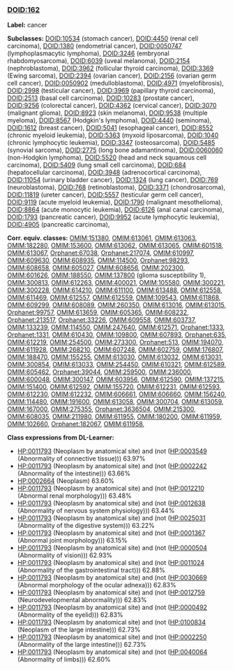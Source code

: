
### [DOID:162](http://purl.obolibrary.org/obo/DOID_162)
**Label:** cancer

**Subclasses:** [DOID:10534](http://purl.obolibrary.org/obo/DOID_10534) (stomach cancer), [DOID:4450](http://purl.obolibrary.org/obo/DOID_4450) (renal cell carcinoma), [DOID:1380](http://purl.obolibrary.org/obo/DOID_1380) (endometrial cancer), [DOID:0050747](http://purl.obolibrary.org/obo/DOID_0050747) (lymphoplasmacytic lymphoma), [DOID:3246](http://purl.obolibrary.org/obo/DOID_3246) (embryonal rhabdomyosarcoma), [DOID:6039](http://purl.obolibrary.org/obo/DOID_6039) (uveal melanoma), [DOID:2154](http://purl.obolibrary.org/obo/DOID_2154) (nephroblastoma), [DOID:3962](http://purl.obolibrary.org/obo/DOID_3962) (follicular thyroid carcinoma), [DOID:3369](http://purl.obolibrary.org/obo/DOID_3369) (Ewing sarcoma), [DOID:2394](http://purl.obolibrary.org/obo/DOID_2394) (ovarian cancer), [DOID:2156](http://purl.obolibrary.org/obo/DOID_2156) (ovarian germ cell cancer), [DOID:0050902](http://purl.obolibrary.org/obo/DOID_0050902) (medulloblastoma), [DOID:4971](http://purl.obolibrary.org/obo/DOID_4971) (myelofibrosis), [DOID:2998](http://purl.obolibrary.org/obo/DOID_2998) (testicular cancer), [DOID:3969](http://purl.obolibrary.org/obo/DOID_3969) (papillary thyroid carcinoma), [DOID:2513](http://purl.obolibrary.org/obo/DOID_2513) (basal cell carcinoma), [DOID:10283](http://purl.obolibrary.org/obo/DOID_10283) (prostate cancer), [DOID:9256](http://purl.obolibrary.org/obo/DOID_9256) (colorectal cancer), [DOID:4362](http://purl.obolibrary.org/obo/DOID_4362) (cervical cancer), [DOID:3070](http://purl.obolibrary.org/obo/DOID_3070) (malignant glioma), [DOID:8923](http://purl.obolibrary.org/obo/DOID_8923) (skin melanoma), [DOID:9538](http://purl.obolibrary.org/obo/DOID_9538) (multiple myeloma), [DOID:8567](http://purl.obolibrary.org/obo/DOID_8567) (Hodgkin's lymphoma), [DOID:4440](http://purl.obolibrary.org/obo/DOID_4440) (seminoma), [DOID:1612](http://purl.obolibrary.org/obo/DOID_1612) (breast cancer), [DOID:5041](http://purl.obolibrary.org/obo/DOID_5041) (esophageal cancer), [DOID:8552](http://purl.obolibrary.org/obo/DOID_8552) (chronic myeloid leukemia), [DOID:5363](http://purl.obolibrary.org/obo/DOID_5363) (myxoid liposarcoma), [DOID:1040](http://purl.obolibrary.org/obo/DOID_1040) (chronic lymphocytic leukemia), [DOID:3347](http://purl.obolibrary.org/obo/DOID_3347) (osteosarcoma), [DOID:5485](http://purl.obolibrary.org/obo/DOID_5485) (synovial sarcoma), [DOID:2775](http://purl.obolibrary.org/obo/DOID_2775) (long bone adamantinoma), [DOID:0060060](http://purl.obolibrary.org/obo/DOID_0060060) (non-Hodgkin lymphoma), [DOID:5520](http://purl.obolibrary.org/obo/DOID_5520) (head and neck squamous cell carcinoma), [DOID:5409](http://purl.obolibrary.org/obo/DOID_5409) (lung small cell carcinoma), [DOID:684](http://purl.obolibrary.org/obo/DOID_684) (hepatocellular carcinoma), [DOID:3948](http://purl.obolibrary.org/obo/DOID_3948) (adrenocortical carcinoma), [DOID:11054](http://purl.obolibrary.org/obo/DOID_11054) (urinary bladder cancer), [DOID:1324](http://purl.obolibrary.org/obo/DOID_1324) (lung cancer), [DOID:769](http://purl.obolibrary.org/obo/DOID_769) (neuroblastoma), [DOID:768](http://purl.obolibrary.org/obo/DOID_768) (retinoblastoma), [DOID:3371](http://purl.obolibrary.org/obo/DOID_3371) (chondrosarcoma), [DOID:11819](http://purl.obolibrary.org/obo/DOID_11819) (ureter cancer), [DOID:5557](http://purl.obolibrary.org/obo/DOID_5557) (testicular germ cell cancer), [DOID:9119](http://purl.obolibrary.org/obo/DOID_9119) (acute myeloid leukemia), [DOID:1790](http://purl.obolibrary.org/obo/DOID_1790) (malignant mesothelioma), [DOID:8864](http://purl.obolibrary.org/obo/DOID_8864) (acute monocytic leukemia), [DOID:6126](http://purl.obolibrary.org/obo/DOID_6126) (anal canal carcinoma), [DOID:1793](http://purl.obolibrary.org/obo/DOID_1793) (pancreatic cancer), [DOID:9952](http://purl.obolibrary.org/obo/DOID_9952) (acute lymphocytic leukemia), [DOID:4905](http://purl.obolibrary.org/obo/DOID_4905) (pancreatic carcinoma), 

**Corr. equiv. classes:** [OMIM:151380](http://purl.obolibrary.org/obo/OMIM_151380), [OMIM:613061](http://purl.obolibrary.org/obo/OMIM_613061), [OMIM:613063](http://purl.obolibrary.org/obo/OMIM_613063), [OMIM:182280](http://purl.obolibrary.org/obo/OMIM_182280), [OMIM:153600](http://purl.obolibrary.org/obo/OMIM_153600), [OMIM:613062](http://purl.obolibrary.org/obo/OMIM_613062), [OMIM:613065](http://purl.obolibrary.org/obo/OMIM_613065), [OMIM:601518](http://purl.obolibrary.org/obo/OMIM_601518), [OMIM:613067](http://purl.obolibrary.org/obo/OMIM_613067), [Orphanet:67038](http://www.orpha.net/ORDO/Orphanet_67038), [Orphanet:217074](http://www.orpha.net/ORDO/Orphanet_217074), [OMIM:610997](http://purl.obolibrary.org/obo/OMIM_610997), [OMIM:609630](http://purl.obolibrary.org/obo/OMIM_609630), [OMIM:608935](http://purl.obolibrary.org/obo/OMIM_608935), [OMIM:114500](http://purl.obolibrary.org/obo/OMIM_114500), [Orphanet:98293](http://www.orpha.net/ORDO/Orphanet_98293), [OMIM:608658](http://purl.obolibrary.org/obo/OMIM_608658), [OMIM:605027](http://purl.obolibrary.org/obo/OMIM_605027), [OMIM:608656](http://purl.obolibrary.org/obo/OMIM_608656), [OMIM:202300](http://purl.obolibrary.org/obo/OMIM_202300), [OMIM:601626](http://purl.obolibrary.org/obo/OMIM_601626), [OMIM:188550](http://purl.obolibrary.org/obo/OMIM_188550), [OMIM:137800](http://purl.obolibrary.org/obo/OMIM_137800) (glioma susceptibility 1), [OMIM:300813](http://purl.obolibrary.org/obo/OMIM_300813), [OMIM:612263](http://purl.obolibrary.org/obo/OMIM_612263), [OMIM:400021](http://purl.obolibrary.org/obo/OMIM_400021), [OMIM:105580](http://purl.obolibrary.org/obo/OMIM_105580), [OMIM:300221](http://purl.obolibrary.org/obo/OMIM_300221), [OMIM:300228](http://purl.obolibrary.org/obo/OMIM_300228), [OMIM:614210](http://purl.obolibrary.org/obo/OMIM_614210), [OMIM:611100](http://purl.obolibrary.org/obo/OMIM_611100), [OMIM:613488](http://purl.obolibrary.org/obo/OMIM_613488), [OMIM:612558](http://purl.obolibrary.org/obo/OMIM_612558), [OMIM:611469](http://purl.obolibrary.org/obo/OMIM_611469), [OMIM:612557](http://purl.obolibrary.org/obo/OMIM_612557), [OMIM:612559](http://purl.obolibrary.org/obo/OMIM_612559), [OMIM:109543](http://purl.obolibrary.org/obo/OMIM_109543), [OMIM:611868](http://purl.obolibrary.org/obo/OMIM_611868), [OMIM:609299](http://purl.obolibrary.org/obo/OMIM_609299), [OMIM:608089](http://purl.obolibrary.org/obo/OMIM_608089), [OMIM:260350](http://purl.obolibrary.org/obo/OMIM_260350), [OMIM:613016](http://purl.obolibrary.org/obo/OMIM_613016), [OMIM:613015](http://purl.obolibrary.org/obo/OMIM_613015), [Orphanet:99757](http://www.orpha.net/ORDO/Orphanet_99757), [OMIM:613659](http://purl.obolibrary.org/obo/OMIM_613659), [OMIM:605365](http://purl.obolibrary.org/obo/OMIM_605365), [OMIM:608232](http://purl.obolibrary.org/obo/OMIM_608232), [Orphanet:213517](http://www.orpha.net/ORDO/Orphanet_213517), [Orphanet:33226](http://www.orpha.net/ORDO/Orphanet_33226), [OMIM:609558](http://purl.obolibrary.org/obo/OMIM_609558), [OMIM:603737](http://purl.obolibrary.org/obo/OMIM_603737), [OMIM:133239](http://purl.obolibrary.org/obo/OMIM_133239), [OMIM:114550](http://purl.obolibrary.org/obo/OMIM_114550), [OMIM:247640](http://purl.obolibrary.org/obo/OMIM_247640), [OMIM:612571](http://purl.obolibrary.org/obo/OMIM_612571), [Orphanet:1333](http://www.orpha.net/ORDO/Orphanet_1333), [Orphanet:1331](http://www.orpha.net/ORDO/Orphanet_1331), [OMIM:610430](http://purl.obolibrary.org/obo/OMIM_610430), [OMIM:109800](http://purl.obolibrary.org/obo/OMIM_109800), [OMIM:607893](http://purl.obolibrary.org/obo/OMIM_607893), [Orphanet:635](http://www.orpha.net/ORDO/Orphanet_635), [OMIM:612219](http://purl.obolibrary.org/obo/OMIM_612219), [OMIM:254500](http://purl.obolibrary.org/obo/OMIM_254500), [OMIM:273300](http://purl.obolibrary.org/obo/OMIM_273300), [Orphanet:513](http://www.orpha.net/ORDO/Orphanet_513), [OMIM:194070](http://purl.obolibrary.org/obo/OMIM_194070), [OMIM:611928](http://purl.obolibrary.org/obo/OMIM_611928), [OMIM:268210](http://purl.obolibrary.org/obo/OMIM_268210), [OMIM:607248](http://purl.obolibrary.org/obo/OMIM_607248), [OMIM:602759](http://purl.obolibrary.org/obo/OMIM_602759), [OMIM:176807](http://purl.obolibrary.org/obo/OMIM_176807), [OMIM:188470](http://purl.obolibrary.org/obo/OMIM_188470), [OMIM:155255](http://purl.obolibrary.org/obo/OMIM_155255), [OMIM:613030](http://purl.obolibrary.org/obo/OMIM_613030), [OMIM:613032](http://purl.obolibrary.org/obo/OMIM_613032), [OMIM:613031](http://purl.obolibrary.org/obo/OMIM_613031), [OMIM:300854](http://purl.obolibrary.org/obo/OMIM_300854), [OMIM:613033](http://purl.obolibrary.org/obo/OMIM_613033), [OMIM:254450](http://purl.obolibrary.org/obo/OMIM_254450), [OMIM:610321](http://purl.obolibrary.org/obo/OMIM_610321), [OMIM:612589](http://purl.obolibrary.org/obo/OMIM_612589), [OMIM:605462](http://purl.obolibrary.org/obo/OMIM_605462), [Orphanet:39044](http://www.orpha.net/ORDO/Orphanet_39044), [OMIM:259500](http://purl.obolibrary.org/obo/OMIM_259500), [OMIM:236000](http://purl.obolibrary.org/obo/OMIM_236000), [OMIM:600048](http://purl.obolibrary.org/obo/OMIM_600048), [OMIM:300147](http://purl.obolibrary.org/obo/OMIM_300147), [OMIM:603956](http://purl.obolibrary.org/obo/OMIM_603956), [OMIM:612590](http://purl.obolibrary.org/obo/OMIM_612590), [OMIM:137215](http://purl.obolibrary.org/obo/OMIM_137215), [OMIM:151400](http://purl.obolibrary.org/obo/OMIM_151400), [OMIM:612592](http://purl.obolibrary.org/obo/OMIM_612592), [OMIM:155720](http://purl.obolibrary.org/obo/OMIM_155720), [OMIM:612231](http://purl.obolibrary.org/obo/OMIM_612231), [OMIM:612593](http://purl.obolibrary.org/obo/OMIM_612593), [OMIM:612230](http://purl.obolibrary.org/obo/OMIM_612230), [OMIM:612232](http://purl.obolibrary.org/obo/OMIM_612232), [OMIM:606661](http://purl.obolibrary.org/obo/OMIM_606661), [OMIM:606660](http://purl.obolibrary.org/obo/OMIM_606660), [OMIM:156240](http://purl.obolibrary.org/obo/OMIM_156240), [OMIM:114480](http://purl.obolibrary.org/obo/OMIM_114480), [OMIM:191600](http://purl.obolibrary.org/obo/OMIM_191600), [OMIM:613058](http://purl.obolibrary.org/obo/OMIM_613058), [OMIM:300704](http://purl.obolibrary.org/obo/OMIM_300704), [OMIM:613059](http://purl.obolibrary.org/obo/OMIM_613059), [OMIM:167000](http://purl.obolibrary.org/obo/OMIM_167000), [OMIM:275355](http://purl.obolibrary.org/obo/OMIM_275355), [Orphanet:3636504](http://www.orpha.net/ORDO/Orphanet_3636504), [OMIM:215300](http://purl.obolibrary.org/obo/OMIM_215300), [OMIM:608035](http://purl.obolibrary.org/obo/OMIM_608035), [OMIM:211980](http://purl.obolibrary.org/obo/OMIM_211980), [OMIM:611955](http://purl.obolibrary.org/obo/OMIM_611955), [OMIM:180200](http://purl.obolibrary.org/obo/OMIM_180200), [OMIM:611959](http://purl.obolibrary.org/obo/OMIM_611959), [OMIM:102660](http://purl.obolibrary.org/obo/OMIM_102660), [Orphanet:182067](http://www.orpha.net/ORDO/Orphanet_182067), [OMIM:611958](http://purl.obolibrary.org/obo/OMIM_611958), 

**Class expressions from DL-Learner:**

- [HP:0011793](http://purl.obolibrary.org/obo/HP_0011793) (Neoplasm by anatomical site) and (not ([HP:0003549](http://purl.obolibrary.org/obo/HP_0003549) (Abnormality of connective tissue))) 63.97%
- [HP:0011793](http://purl.obolibrary.org/obo/HP_0011793) (Neoplasm by anatomical site) and (not ([HP:0002242](http://purl.obolibrary.org/obo/HP_0002242) (Abnormality of the intestine))) 63.66%
- [HP:0002664](http://purl.obolibrary.org/obo/HP_0002664) (Neoplasm) 63.60%
- [HP:0011793](http://purl.obolibrary.org/obo/HP_0011793) (Neoplasm by anatomical site) and (not ([HP:0012210](http://purl.obolibrary.org/obo/HP_0012210) (Abnormal renal morphology))) 63.48%
- [HP:0011793](http://purl.obolibrary.org/obo/HP_0011793) (Neoplasm by anatomical site) and (not ([HP:0012638](http://purl.obolibrary.org/obo/HP_0012638) (Abnormality of nervous system physiology))) 63.44%
- [HP:0011793](http://purl.obolibrary.org/obo/HP_0011793) (Neoplasm by anatomical site) and (not ([HP:0025031](http://purl.obolibrary.org/obo/HP_0025031) (Abnormality of the digestive system))) 63.22%
- [HP:0011793](http://purl.obolibrary.org/obo/HP_0011793) (Neoplasm by anatomical site) and (not ([HP:0001367](http://purl.obolibrary.org/obo/HP_0001367) (Abnormal joint morphology))) 63.15%
- [HP:0011793](http://purl.obolibrary.org/obo/HP_0011793) (Neoplasm by anatomical site) and (not ([HP:0000504](http://purl.obolibrary.org/obo/HP_0000504) (Abnormality of vision))) 62.93%
- [HP:0011793](http://purl.obolibrary.org/obo/HP_0011793) (Neoplasm by anatomical site) and (not ([HP:0011024](http://purl.obolibrary.org/obo/HP_0011024) (Abnormality of the gastrointestinal tract))) 62.88%
- [HP:0011793](http://purl.obolibrary.org/obo/HP_0011793) (Neoplasm by anatomical site) and (not ([HP:0030669](http://purl.obolibrary.org/obo/HP_0030669) (Abnormal morphology of the ocular adnexa))) 62.83%
- [HP:0011793](http://purl.obolibrary.org/obo/HP_0011793) (Neoplasm by anatomical site) and (not ([HP:0012759](http://purl.obolibrary.org/obo/HP_0012759) (Neurodevelopmental abnormality))) 62.83%
- [HP:0011793](http://purl.obolibrary.org/obo/HP_0011793) (Neoplasm by anatomical site) and (not ([HP:0000492](http://purl.obolibrary.org/obo/HP_0000492) (Abnormality of the eyelid))) 62.83%
- [HP:0011793](http://purl.obolibrary.org/obo/HP_0011793) (Neoplasm by anatomical site) and (not ([HP:0100834](http://purl.obolibrary.org/obo/HP_0100834) (Neoplasm of the large intestine))) 62.73%
- [HP:0011793](http://purl.obolibrary.org/obo/HP_0011793) (Neoplasm by anatomical site) and (not ([HP:0002250](http://purl.obolibrary.org/obo/HP_0002250) (Abnormality of the large intestine))) 62.73%
- [HP:0011793](http://purl.obolibrary.org/obo/HP_0011793) (Neoplasm by anatomical site) and (not ([HP:0040064](http://purl.obolibrary.org/obo/HP_0040064) (Abnormality of limbs))) 62.60%


